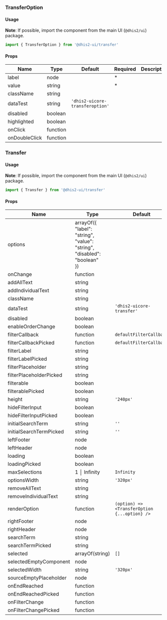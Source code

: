 ### TransferOption

#### Usage

**Note**: If possible, import the component from the main UI (`@dhis2/ui`) package.

```js
import { TransferOption } from '@dhis2-ui/transfer'
```

#### Props

| Name          | Type     | Default                         | Required | Description |
| ------------- | -------- | ------------------------------- | -------- | ----------- |
| label         | node     |                                 | \*       |             |
| value         | string   |                                 | \*       |             |
| className     | string   |                                 |          |             |
| dataTest      | string   | `'dhis2-uicore-transferoption'` |          |             |
| disabled      | boolean  |                                 |          |             |
| highlighted   | boolean  |                                 |          |             |
| onClick       | function |                                 |          |             |
| onDoubleClick | function |                                 |          |             |

### Transfer

#### Usage

**Note**: If possible, import the component from the main UI (`@dhis2/ui`) package.

```js
import { Transfer } from '@dhis2-ui/transfer'
```

#### Props

| Name                    | Type                                                                                        | Default                                      | Required | Description |
| ----------------------- | ------------------------------------------------------------------------------------------- | -------------------------------------------- | -------- | ----------- |
| options                 | arrayOf({<br/> "label": "string",<br/> "value": "string",<br/> "disabled": "boolean"<br/>}) |                                              | \*       |             |
| onChange                | function                                                                                    |                                              | \*       |             |
| addAllText              | string                                                                                      |                                              |          |             |
| addIndividualText       | string                                                                                      |                                              |          |             |
| className               | string                                                                                      |                                              |          |             |
| dataTest                | string                                                                                      | `'dhis2-uicore-transfer'`                    |          |             |
| disabled                | boolean                                                                                     |                                              |          |             |
| enableOrderChange       | boolean                                                                                     |                                              |          |             |
| filterCallback          | function                                                                                    | `defaultFilterCallback`                      |          |             |
| filterCallbackPicked    | function                                                                                    | `defaultFilterCallback`                      |          |             |
| filterLabel             | string                                                                                      |                                              |          |             |
| filterLabelPicked       | string                                                                                      |                                              |          |             |
| filterPlaceholder       | string                                                                                      |                                              |          |             |
| filterPlaceholderPicked | string                                                                                      |                                              |          |             |
| filterable              | boolean                                                                                     |                                              |          |             |
| filterablePicked        | boolean                                                                                     |                                              |          |             |
| height                  | string                                                                                      | `'240px'`                                    |          |             |
| hideFilterInput         | boolean                                                                                     |                                              |          |             |
| hideFilterInputPicked   | boolean                                                                                     |                                              |          |             |
| initialSearchTerm       | string                                                                                      | `''`                                         |          |             |
| initialSearchTermPicked | string                                                                                      | `''`                                         |          |             |
| leftFooter              | node                                                                                        |                                              |          |             |
| leftHeader              | node                                                                                        |                                              |          |             |
| loading                 | boolean                                                                                     |                                              |          |             |
| loadingPicked           | boolean                                                                                     |                                              |          |             |
| maxSelections           | 1 │ Infinity                                                                                | `Infinity`                                   |          |             |
| optionsWidth            | string                                                                                      | `'320px'`                                    |          |             |
| removeAllText           | string                                                                                      |                                              |          |             |
| removeIndividualText    | string                                                                                      |                                              |          |             |
| renderOption            | function                                                                                    | `(option) => <TransferOption {...option} />` |          |             |
| rightFooter             | node                                                                                        |                                              |          |             |
| rightHeader             | node                                                                                        |                                              |          |             |
| searchTerm              | string                                                                                      |                                              |          |             |
| searchTermPicked        | string                                                                                      |                                              |          |             |
| selected                | arrayOf(string)                                                                             | `[]`                                         |          |             |
| selectedEmptyComponent  | node                                                                                        |                                              |          |             |
| selectedWidth           | string                                                                                      | `'320px'`                                    |          |             |
| sourceEmptyPlaceholder  | node                                                                                        |                                              |          |             |
| onEndReached            | function                                                                                    |                                              |          |             |
| onEndReachedPicked      | function                                                                                    |                                              |          |             |
| onFilterChange          | function                                                                                    |                                              |          |             |
| onFilterChangePicked    | function                                                                                    |                                              |          |             |
